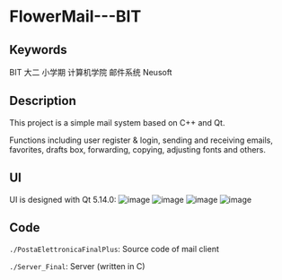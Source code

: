 # FlowerMail---BIT
## Keywords
BIT 大二 小学期 计算机学院 邮件系统 Neusoft

## Description
This project is a simple mail system based on C++ and Qt.

Functions including user register & login, sending and receiving emails, favorites, drafts box, forwarding, copying, adjusting fonts and others.

## UI
UI is designed with Qt 5.14.0:
![image](https://user-images.githubusercontent.com/44541661/114859536-78a12900-9e1d-11eb-860a-8926162aa270.png)
![image](https://user-images.githubusercontent.com/44541661/114859573-83f45480-9e1d-11eb-924d-167858b3183a.png)
![image](https://user-images.githubusercontent.com/44541661/114859563-7fc83700-9e1d-11eb-8f6e-4e3def3675a7.png)
![image](https://user-images.githubusercontent.com/44541661/114859577-85be1800-9e1d-11eb-9323-b1099702a8fb.png)

## Code
`./PostaElettronicaFinalPlus`: Source code of mail client

`./Server_Final`: Server (written in C)
